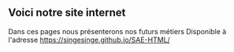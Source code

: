 ## Voici notre site internet
Dans ces pages nous présenterons nos futurs métiers
Disponible à l'adresse https://singesinge.github.io/SAE-HTML/
